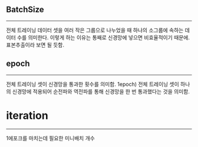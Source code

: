 ## BatchSize
***
전체 트레이닝 데이터 셋을 여러 작은 그룹으로 나누었을 때 하나의 소그룹에 속하는 데이터 수를 의미한다.
이렇게 하는 이유는 통째로 신경망에 넣으면 비효율적이기 때문에. 표본추출이라 보면 될 듯함.

## epoch
***
전체 트레이닝 셋이 신경망을 통과한 횟수를 의미함.
1epoch) 전체 트레이닝 셋이 하나의 신경망에 적용되어 순전파와 역전파를 통해 신경망을 한 번 통과했다는 것을 의미함.

# iteration
***
1에포크를 마치는데 필요한 미니배치 개수